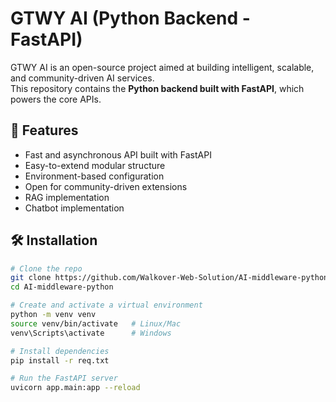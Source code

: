 # GTWY AI (Python Backend - FastAPI)

GTWY AI is an open-source project aimed at building intelligent, scalable, and community-driven AI services.  
This repository contains the **Python backend built with FastAPI**, which powers the core APIs.

## 🚀 Features
- Fast and asynchronous API built with FastAPI
- Easy-to-extend modular structure
- Environment-based configuration
- Open for community-driven extensions
- RAG implementation 
- Chatbot implementation

## 🛠️ Installation
```bash
# Clone the repo
git clone https://github.com/Walkover-Web-Solution/AI-middleware-python.git
cd AI-middleware-python

# Create and activate a virtual environment
python -m venv venv
source venv/bin/activate   # Linux/Mac
venv\Scripts\activate      # Windows

# Install dependencies
pip install -r req.txt

# Run the FastAPI server
uvicorn app.main:app --reload
